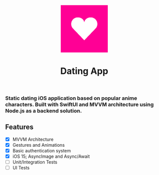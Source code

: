 <div align="center">
<img src="https://github.com/armanabkar/DatingApp/raw/main/DatingApp/Support%20Files/Assets.xcassets/AppIcon.appiconset/1024.png" width="150" height="150" />
<h1><strong>Dating App</strong></h1>
</div>
<br>

### Static dating iOS application based on popular anime characters. Built with SwiftUI and MVVM architecture using Node.js as a backend solution.

## Features

- [x] MVVM Architecture
- [x] Gestures and Animations
- [x] Basic authentication system
- [x] iOS 15; AsyncImage and Async/Await
- [ ] Unit/Integration Tests
- [ ] UI Tests
